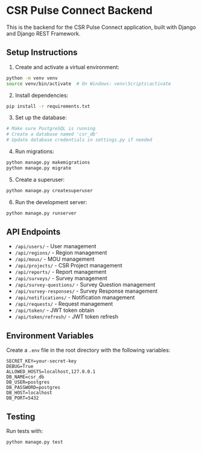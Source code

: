 # CSR Pulse Connect Backend

This is the backend for the CSR Pulse Connect application, built with Django and Django REST Framework.

## Setup Instructions

1. Create and activate a virtual environment:
```bash
python -m venv venv
source venv/bin/activate  # On Windows: venv\Scripts\activate
```

2. Install dependencies:
```bash
pip install -r requirements.txt
```

3. Set up the database:
```bash
# Make sure PostgreSQL is running
# Create a database named 'csr_db'
# Update database credentials in settings.py if needed
```

4. Run migrations:
```bash
python manage.py makemigrations
python manage.py migrate
```

5. Create a superuser:
```bash
python manage.py createsuperuser
```

6. Run the development server:
```bash
python manage.py runserver
```

## API Endpoints

- `/api/users/` - User management
- `/api/regions/` - Region management
- `/api/mous/` - MOU management
- `/api/projects/` - CSR Project management
- `/api/reports/` - Report management
- `/api/surveys/` - Survey management
- `/api/survey-questions/` - Survey Question management
- `/api/survey-responses/` - Survey Response management
- `/api/notifications/` - Notification management
- `/api/requests/` - Request management
- `/api/token/` - JWT token obtain
- `/api/token/refresh/` - JWT token refresh

## Environment Variables

Create a `.env` file in the root directory with the following variables:
```
SECRET_KEY=your-secret-key
DEBUG=True
ALLOWED_HOSTS=localhost,127.0.0.1
DB_NAME=csr_db
DB_USER=postgres
DB_PASSWORD=postgres
DB_HOST=localhost
DB_PORT=5432
```

## Testing

Run tests with:
```bash
python manage.py test
``` 